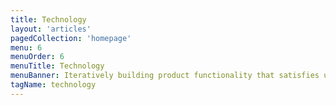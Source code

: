 ```yaml
---
title: Technology
layout: 'articles'
pagedCollection: 'homepage'
menu: 6
menuOrder: 6
menuTitle: Technology
menuBanner: Iteratively building product functionality that satisfies user goals, prioritized by business value.
tagName: technology
---
```

